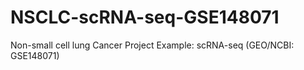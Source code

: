 # NSCLC-scRNA-seq-GSE148071
Non-small cell lung Cancer Project Example: scRNA-seq (GEO/NCBI: GSE148071)
